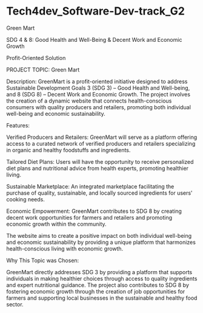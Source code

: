 # Tech4dev_Software-Dev-track_G2
Green Mart


SDG 4 & 8: Good Health and Well-Being & Decent Work and Economic Growth 

Profit-Oriented Solution 

PROJECT TOPIC: Green Mart 

Description: GreenMart is a profit-oriented initiative designed to address Sustainable Development Goals 3 (SDG 3) – Good Health and Well-being, and 8 (SDG 8) – Decent Work and Economic Growth. The project involves the creation of a dynamic website that connects health-conscious consumers with quality producers and retailers, promoting both individual well-being and economic sustainability. 

Features:  

Verified Producers and Retailers: GreenMart will serve as a platform offering access to a curated network of verified producers and retailers specializing in organic and healthy foodstuffs and ingredients. 

Tailored Diet Plans: Users will have the opportunity to receive personalized diet plans and nutritional advice from health experts, promoting healthier living. 

Sustainable Marketplace: An integrated marketplace facilitating the purchase of quality, sustainable, and locally sourced ingredients for users' cooking needs. 

Economic Empowerment: GreenMart contributes to SDG 8 by creating decent work opportunities for farmers and retailers and promoting economic growth within the community. 

The website aims to create a positive impact on both individual well-being and economic sustainability by providing a unique platform that harmonizes health-conscious living with economic growth. 

 

Why This Topic was Chosen: 

GreenMart directly addresses SDG 3 by providing a platform that supports individuals in making healthier choices through access to quality ingredients and expert nutritional guidance. The project also contributes to SDG 8 by fostering economic growth through the creation of job opportunities for farmers and supporting local businesses in the sustainable and healthy food sector. 
